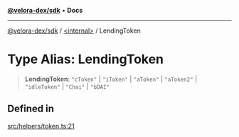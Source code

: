 [**@velora-dex/sdk**](../../README.md) • **Docs**

***

[@velora-dex/sdk](../../globals.md) / [\<internal\>](../README.md) / LendingToken

# Type Alias: LendingToken

> **LendingToken**: `"cToken"` \| `"iToken"` \| `"aToken"` \| `"aToken2"` \| `"idleToken"` \| `"Chai"` \| `"bDAI"`

## Defined in

[src/helpers/token.ts:21](https://github.com/VeloraDEX/sdk/blob/master/src/helpers/token.ts#L21)
